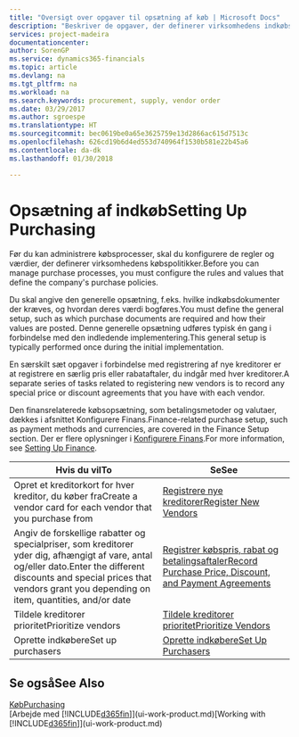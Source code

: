 ```yaml
---
title: "Oversigt over opgaver til opsætning af køb | Microsoft Docs"
description: "Beskriver de opgaver, der definerer virksomhedens indkøbspolitikker, og som du bruger til at oprette dine indkøbsprocesser."
services: project-madeira
documentationcenter: 
author: SorenGP
ms.service: dynamics365-financials
ms.topic: article
ms.devlang: na
ms.tgt_pltfrm: na
ms.workload: na
ms.search.keywords: procurement, supply, vendor order
ms.date: 03/29/2017
ms.author: sgroespe
ms.translationtype: HT
ms.sourcegitcommit: bec0619be0a65e3625759e13d2866ac615d7513c
ms.openlocfilehash: 626cd19b6d4ed553d740964f1530b581e22b45a6
ms.contentlocale: da-dk
ms.lasthandoff: 01/30/2018

---
```

# <a name="setting-up-purchasing"></a><span data-ttu-id="d6c1e-103">Opsætning af indkøb</span><span class="sxs-lookup"><span data-stu-id="d6c1e-103">Setting Up Purchasing</span></span>
<span data-ttu-id="d6c1e-104">Før du kan administrere købsprocesser, skal du konfigurere de regler og værdier, der definerer virksomhedens købspolitikker.</span><span class="sxs-lookup"><span data-stu-id="d6c1e-104">Before you can manage purchase processes, you must configure the rules and values that define the company's purchase policies.</span></span>

<span data-ttu-id="d6c1e-105">Du skal angive den generelle opsætning, f.eks. hvilke indkøbsdokumenter der kræves, og hvordan deres værdi bogføres.</span><span class="sxs-lookup"><span data-stu-id="d6c1e-105">You must define the general setup, such as which purchase documents are required and how their values are posted.</span></span> <span data-ttu-id="d6c1e-106">Denne generelle opsætning udføres typisk én gang i forbindelse med den indledende implementering.</span><span class="sxs-lookup"><span data-stu-id="d6c1e-106">This general setup is typically performed once during the initial implementation.</span></span>

<span data-ttu-id="d6c1e-107">En særskilt sæt opgaver i forbindelse med registrering af nye kreditorer er at registrere en særlig pris eller rabataftaler, du indgår med hver kreditorer.</span><span class="sxs-lookup"><span data-stu-id="d6c1e-107">A separate series of tasks related to registering new vendors is to record any special price or discount agreements that you have with each vendor.</span></span>

<span data-ttu-id="d6c1e-108">Den finansrelaterede købsopsætning, som betalingsmetoder og valutaer, dækkes i afsnittet Konfigurere Finans.</span><span class="sxs-lookup"><span data-stu-id="d6c1e-108">Finance-related purchase setup, such as payment methods and currencies, are covered in the Finance Setup section.</span></span> <span data-ttu-id="d6c1e-109">Der er flere oplysninger i [Konfigurere Finans](finance-setup-finance.md).</span><span class="sxs-lookup"><span data-stu-id="d6c1e-109">For more information, see [Setting Up Finance](finance-setup-finance.md).</span></span>

| <span data-ttu-id="d6c1e-110">Hvis du vil</span><span class="sxs-lookup"><span data-stu-id="d6c1e-110">To</span></span> | <span data-ttu-id="d6c1e-111">Se</span><span class="sxs-lookup"><span data-stu-id="d6c1e-111">See</span></span> |
| --- | --- |
| <span data-ttu-id="d6c1e-112">Opret et kreditorkort for hver kreditor, du køber fra</span><span class="sxs-lookup"><span data-stu-id="d6c1e-112">Create a vendor card for each vendor that you purchase from</span></span>|[<span data-ttu-id="d6c1e-113">Registrere nye kreditorer</span><span class="sxs-lookup"><span data-stu-id="d6c1e-113">Register New Vendors</span></span>](purchasing-how-register-new-vendors.md) |
| <span data-ttu-id="d6c1e-114">Angiv de forskellige rabatter og specialpriser, som kreditorer yder dig, afhængigt af vare, antal og/eller dato.</span><span class="sxs-lookup"><span data-stu-id="d6c1e-114">Enter the different discounts and special prices that vendors grant you depending on item, quantities, and/or date</span></span> |[<span data-ttu-id="d6c1e-115">Registrer købspris, rabat og betalingsaftaler</span><span class="sxs-lookup"><span data-stu-id="d6c1e-115">Record Purchase Price, Discount, and Payment Agreements</span></span>](purchasing-how-record-purchase-price-discount-payment-agreements.md) |
| <span data-ttu-id="d6c1e-116">Tildele kreditorer prioritet</span><span class="sxs-lookup"><span data-stu-id="d6c1e-116">Prioritize vendors</span></span> |[<span data-ttu-id="d6c1e-117">Tildele kreditorer prioritet</span><span class="sxs-lookup"><span data-stu-id="d6c1e-117">Prioritize Vendors</span></span>](purchasing-how-prioritize-vendors.md) |
| <span data-ttu-id="d6c1e-118">Oprette indkøbere</span><span class="sxs-lookup"><span data-stu-id="d6c1e-118">Set up purchasers</span></span> |[<span data-ttu-id="d6c1e-119">Oprette indkøbere</span><span class="sxs-lookup"><span data-stu-id="d6c1e-119">Set Up Purchasers</span></span>](purchasing-how-setup-purchasers.md) |

## <a name="see-also"></a><span data-ttu-id="d6c1e-120">Se også</span><span class="sxs-lookup"><span data-stu-id="d6c1e-120">See Also</span></span>
[<span data-ttu-id="d6c1e-121">Køb</span><span class="sxs-lookup"><span data-stu-id="d6c1e-121">Purchasing</span></span>](purchasing-manage-purchasing.md)  
<span data-ttu-id="d6c1e-122">[Arbejde med [!INCLUDE[d365fin](includes/d365fin_md.md)]](ui-work-product.md)</span><span class="sxs-lookup"><span data-stu-id="d6c1e-122">[Working with [!INCLUDE[d365fin](includes/d365fin_md.md)]](ui-work-product.md)</span></span>

